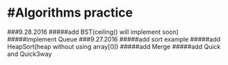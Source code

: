 #Algorithms practice
=====================
###9.28.2016
#####add BST(ceiling() will implement soon)
#####implement Queue 
###9.27.2016
#####add sort example 
#####add HeapSort(heap without using array[0])
#####add Merge
#####add Quick and Quick3way
